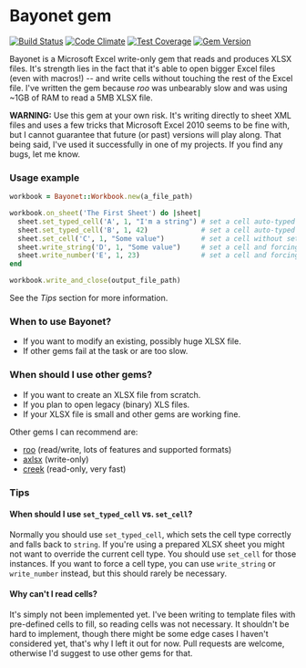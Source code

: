 # Bayonet gem

[![Build Status](https://travis-ci.org/nethad/bayonet.svg?branch=master)](https://travis-ci.org/nethad/bayonet)
[![Code Climate](https://codeclimate.com/github/nethad/bayonet/badges/gpa.svg)](https://codeclimate.com/github/nethad/bayonet)
[![Test Coverage](https://codeclimate.com/github/nethad/bayonet/badges/coverage.svg)](https://codeclimate.com/github/nethad/bayonet/coverage)
[![Gem Version](https://badge.fury.io/rb/bayonet.svg)](http://badge.fury.io/rb/bayonet)

Bayonet is a Microsoft Excel write-only gem that reads and produces XLSX files.
It's strength lies in the fact that it's able to open bigger Excel files (even with macros!) -- and write cells without touching the rest of the Excel file. I've written the gem because *roo* was unbearably slow and was using ~1GB of RAM to read a 5MB XLSX file.


**WARNING:** Use this gem at your own risk. It's writing directly to sheet XML files and uses a few tricks that Microsoft Excel 2010 seems to be fine with, but I cannot guarantee that future (or past) versions will play along. That being said, I've used it successfully in one of my projects. If you find any bugs, let me know.

### Usage example

```ruby
workbook = Bayonet::Workbook.new(a_file_path)

workbook.on_sheet('The First Sheet') do |sheet|
  sheet.set_typed_cell('A', 1, "I'm a string") # set a cell auto-typed to a string
  sheet.set_typed_cell('B', 1, 42)             # set a cell auto-typed to a number
  sheet.set_cell('C', 1, "Some value")         # set a cell without setting its type
  sheet.write_string('D', 1, "Some value")     # set a cell and forcing it to be a string
  sheet.write_number('E', 1, 23)               # set a cell and forcing it to be a number
end

workbook.write_and_close(output_file_path)
```

See the *Tips* section for more information.

### When to use Bayonet?

* If you want to modify an existing, possibly huge XLSX file.
* If other gems fail at the task or are too slow.

### When should I use other gems?

* If you want to create an XLSX file from scratch.
* If you plan to open legacy (binary) XLS files.
* If your XLSX file is small and other gems are working fine.

Other gems I can recommend are:

* [roo](https://rubygems.org/gems/roo) (read/write, lots of features and supported formats)
* [axlsx](https://rubygems.org/gems/axlsx) (write-only)
* [creek](https://rubygems.org/gems/creek) (read-only, very fast)


### Tips

#### When should I use `set_typed_cell` vs. `set_cell`?

Normally you should use `set_typed_cell`, which sets the cell type correctly and falls back to `string`. If you're using a prepared XLSX sheet you might not want to override the current cell type. You should use `set_cell` for those instances. If you want to force a cell type, you can use `write_string` or `write_number` instead, but this should rarely be necessary.

#### Why can't I read cells?

It's simply not been implemented yet. I've been writing to template files with pre-defined cells to fill, so reading cells was not necessary. It shouldn't be hard to implement, though there might be some edge cases I haven't considered yet, that's why I left it out for now. Pull requests are welcome, otherwise I'd suggest to use other gems for that.

